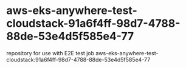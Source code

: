 # aws-eks-anywhere-test-cloudstack-91a6f4ff-98d7-4788-88de-53e4d5f585e4-77
repository for use with E2E test job aws-eks-anywhere-test-cloudstack:91a6f4ff-98d7-4788-88de-53e4d5f585e4-77
